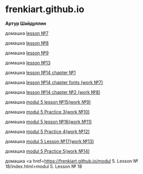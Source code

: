 # frenkiart.github.io

<b>Артур Шайдуллин</b>

домашка <a href=https://frenkiart.github.io/my_work2/index.html>lesson №7</a>

домашка <a href=https://frenkiart.github.io/my_work3/index.html>lesson №8</a>

домашка <a href=https://frenkiart.github.io/my_work4/index.html>lesson №9</a>

домашка <a href=https://frenkiart.github.io/my_work5/index.html>lesson №13</a>

домашка <a href=https://frenkiart.github.io/my_work6/index.html>lesson №14 chapter №1</a>

домашка <a href=https://frenkiart.github.io/my_work7/index.html>lesson №14 chapter fonts (work №7)</a>

домашка <a href=https://frenkiart.github.io/my_work8/index.html>lesson №14 chapter №2 (work №8)</a>

домашка <a href=https://frenkiart.github.io/my_work9/index.html>modul 5 lesson №15(work №9)</a>

домашка <a href=https://frenkiart.github.io/my_work10/index.html>modul 5 Practice 3(work №10)</a>

домашка <a href=https://frenkiart.github.io/my_work11/index.html>modul 5 lesson №16(work №11)</a>

домашка <a href=https://frenkiart.github.io/my_work12/index.html>modul 5 Practice 4(work №12)</a>

домашка <a href=https://frenkiart.github.io/my_work13/index.html>modul 5 Lesson №17(work №13)</a>

домашка <a href=https://frenkiart.github.io/my_work14/index.html>modul 5 Practice 5(work №14)</a>

домашка <a href=https://frenkiart.github.io/modul 5. Lesson № 18/index.html>modul 5. Lesson № 18</a>
